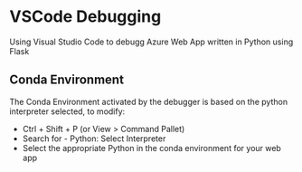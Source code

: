# VSCode Debugging
Using Visual Studio Code to debugg Azure Web App written in Python using Flask

## Conda Environment
The Conda Environment activated by the debugger is based on the python interpreter selected, to modify:
- Ctrl + Shift + P (or View > Command Pallet)
- Search for - Python: Select Interpreter
- Select the appropriate Python in the conda environment for your web app

